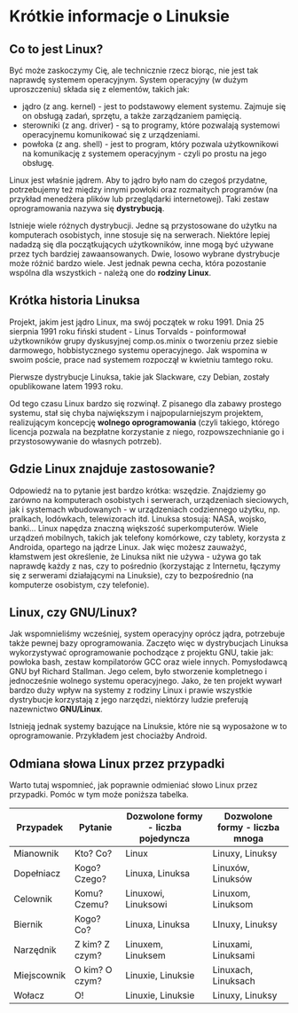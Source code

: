 # Krótkie informacje o Linuksie

## Co to jest Linux?

Być może zaskoczymy Cię, ale technicznie rzecz biorąc, nie jest tak naprawdę systemem operacyjnym. System operacyjny (w dużym uproszczeniu) składa się z elementów, takich jak:

- jądro (z ang. kernel) - jest to podstawowy element systemu. Zajmuje się on obsługą zadań, sprzętu, a także zarządzaniem pamięcią.
- sterowniki (z ang. driver) - są to programy, które pozwalają systemowi operacyjnemu komunikować się z urządzeniami.
- powłoka (z ang. shell) - jest to program, który pozwala użytkownikowi na komunikację z systemem operacyjnym - czyli po prostu na jego obsługę.

Linux jest właśnie jądrem. Aby to jądro było nam do czegoś przydatne, potrzebujemy też między innymi powłoki oraz rozmaitych programów (na przykład menedżera plików lub przeglądarki internetowej). Taki zestaw oprogramowania nazywa się **dystrybucją**.

Istnieje wiele różnych dystrybucji. Jedne są przystosowane do użytku na komputerach osobistych, inne stosuje się na serwerach. Niektóre lepiej nadadzą się dla początkujących użytkowników, inne mogą być używane przez tych bardziej zawaansowanych. Dwie, losowo wybrane dystrybucje może różnić bardzo wiele. Jest jednak pewna cecha, która pozostanie wspólna dla wszystkich - należą one do **rodziny Linux**.

## Krótka historia Linuksa

Projekt, jakim jest jądro Linux, ma swój początek w roku 1991. Dnia 25 sierpnia 1991 roku fiński student - Linus Torvalds - poinformował użytkowników grupy dyskusyjnej comp.os.minix o tworzeniu przez siebie darmowego, hobbistycznego systemu operacyjnego. Jak wspomina w swoim poście, prace nad systemem rozpoczął w kwietniu tamtego roku.

Pierwsze dystrybucje Linuksa, takie jak Slackware, czy Debian, zostały opublikowane latem 1993 roku.

Od tego czasu Linux bardzo się rozwinął. Z pisanego dla zabawy prostego systemu, stał się chyba największym i najpopularniejszym projektem, realizującym koncepcję **wolnego oprogramowania** (czyli takiego, którego licencja pozwala na bezpłatne korzystanie z niego, rozpowszechnianie go i przystosowywanie do własnych potrzeb).

## Gdzie Linux znajduje zastosowanie?

Odpowiedź na to pytanie jest bardzo krótka: wszędzie. Znajdziemy go zarówno na komputerach osobistych i serwerach, urządzeniach sieciowych, jak i systemach wbudowanych - w urządzeniach codziennego użytku, np. pralkach, lodówkach, telewizorach itd. Linuksa stosują: NASA, wojsko, banki... Linux napędza znaczną większość superkomputerów. Wiele urządzeń mobilnych, takich jak telefony komórkowe, czy tablety, korzysta z Androida, opartego na jądrze Linux. Jak więc możesz zauważyć, kłamstwem jest określenie, że Linuksa nikt nie używa - używa go tak naprawdę każdy z nas, czy to pośrednio (korzystając z Internetu, łączymy się z serwerami działającymi na Linuksie), czy to bezpośrednio (na komputerze osobistym, czy telefonie).

## Linux, czy GNU/Linux?

Jak wspomnieliśmy wcześniej, system operacyjny oprócz jądra, potrzebuje także pewnej bazy oprogramowania. Zaczęto więc w dystrybucjach Linuksa wykorzystywać oprogramowanie pochodzące z projektu GNU, takie jak: powłoka bash, zestaw kompilatorów GCC oraz wiele innych. Pomysłodawcą GNU był Richard Stallman. Jego celem, było stworzenie kompletnego i jednocześnie  wolnego systemu operacyjnego. Jako, że ten projekt wywarł bardzo duży wpływ na systemy z rodziny Linux i prawie wszystkie dystrybucje korzystają z jego narzędzi, niektórzy ludzie preferują nazewnictwo **GNU/Linux**.

Istnieją jednak systemy bazujące na Linuksie, które nie są wyposażone w to oprogramowanie. Przykładem jest chociażby Android.

## Odmiana słowa Linux przez przypadki

Warto tutaj wspomnieć, jak poprawnie odmieniać słowo Linux przez przypadki. Pomóc w tym moźe poniższa tabelka.

| Przypadek   | Pytanie        | Dozwolone formy - liczba pojedyncza | Dozwolone formy - liczba mnoga |
| ----------- | -------------- | ----------------------------------- | ------------------------------ |
| Mianownik   | Kto? Co?       | Linux                               | Linuxy, Linuksy                |
| Dopełniacz  | Kogo? Czego?   | Linuxa, Linuksa                     | Linuxów, Linuksów              |
| Celownik    | Komu? Czemu?   | Linuxowi, Linuksowi                 | Linuxom, Linuksom              |
| Biernik     | Kogo? Co?      | Linuxa, Linuksa                     | LInuxy, Linuksy                |
| Narzędnik   | Z kim? Z czym? | Linuxem, Linuksem                   | Linuxami, Linuksami            |
| Miejscownik | O kim? O czym? | Linuxie, Linuksie                   | Linuxach, Linuksach            |
| Wołacz      | O!             | Linuxie, Linuksie                   | Linuxy, Linuksy                |
